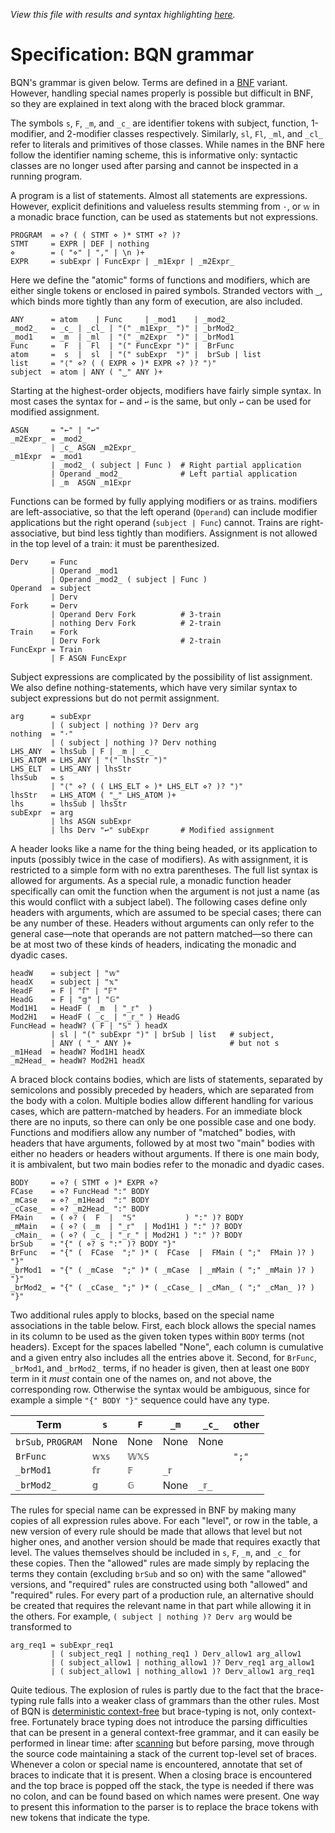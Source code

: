 *View this file with results and syntax highlighting [here](https://mlochbaum.github.io/BQN/spec/grammar.html).*

# Specification: BQN grammar

BQN's grammar is given below. Terms are defined in a [BNF](https://en.wikipedia.org/wiki/Backus%E2%80%93Naur_form) variant. However, handling special names properly is possible but difficult in BNF, so they are explained in text along with the braced block grammar.

The symbols `s`, `F`, `_m`, and `_c_` are identifier tokens with subject, function, 1-modifier, and 2-modifier classes respectively. Similarly, `sl`, `Fl`, `_ml`, and `_cl_` refer to literals and primitives of those classes. While names in the BNF here follow the identifier naming scheme, this is informative only: syntactic classes are no longer used after parsing and cannot be inspected in a running program.

A program is a list of statements. Almost all statements are expressions. However, explicit definitions and valueless results stemming from `·`, or `𝕨` in a monadic brace function, can be used as statements but not expressions.

    PROGRAM  = ⋄? ( ( STMT ⋄ )* STMT ⋄? )?
    STMT     = EXPR | DEF | nothing
    ⋄        = ( "⋄" | "," | \n )+
    EXPR     = subExpr | FuncExpr | _m1Expr | _m2Expr_

Here we define the "atomic" forms of functions and modifiers, which are either single tokens or enclosed in paired symbols. Stranded vectors with `‿`, which binds more tightly than any form of execution, are also included.

    ANY      = atom    | Func     | _mod1    | _mod2_
    _mod2_   = _c_ | _cl_ | "(" _m1Expr_ ")" | _brMod2_
    _mod1    = _m  | _ml  | "(" _m2Expr  ")" | _brMod1
    Func     =  F  |  Fl  | "(" FuncExpr ")" |  BrFunc
    atom     =  s  |  sl  | "(" subExpr  ")" |  brSub | list
    list     = "⟨" ⋄? ( ( EXPR ⋄ )* EXPR ⋄? )? "⟩"
    subject  = atom | ANY ( "‿" ANY )+

Starting at the highest-order objects, modifiers have fairly simple syntax. In most cases the syntax for `←` and `↩` is the same, but only `↩` can be used for modified assignment.

    ASGN     = "←" | "↩"
    _m2Expr_ = _mod2_
             | _c_ ASGN _m2Expr_
    _m1Expr  = _mod1
             | _mod2_ ( subject | Func )  # Right partial application
             | Operand _mod2_             # Left partial application
             | _m  ASGN _m1Expr

Functions can be formed by fully applying modifiers or as trains. modifiers are left-associative, so that the left operand (`Operand`) can include modifier applications but the right operand (`subject | Func`) cannot. Trains are right-associative, but bind less tightly than modifiers. Assignment is not allowed in the top level of a train: it must be parenthesized.

    Derv     = Func
             | Operand _mod1
             | Operand _mod2_ ( subject | Func )
    Operand  = subject
             | Derv
    Fork     = Derv
             | Operand Derv Fork          # 3-train
             | nothing Derv Fork          # 2-train
    Train    = Fork
             | Derv Fork                  # 2-train
    FuncExpr = Train
             | F ASGN FuncExpr

Subject expressions are complicated by the possibility of list assignment. We also define nothing-statements, which have very similar syntax to subject expressions but do not permit assignment.

    arg      = subExpr
             | ( subject | nothing )? Derv arg
    nothing  = "·"
             | ( subject | nothing )? Derv nothing
    LHS_ANY  = lhsSub | F | _m | _c_
    LHS_ATOM = LHS_ANY | "(" lhsStr ")"
    LHS_ELT  = LHS_ANY | lhsStr
    lhsSub   = s
             | "⟨" ⋄? ( ( LHS_ELT ⋄ )* LHS_ELT ⋄? )? "⟩"
    lhsStr   = LHS_ATOM ( "‿" LHS_ATOM )+
    lhs      = lhsSub | lhsStr
    subExpr  = arg
             | lhs ASGN subExpr
             | lhs Derv "↩" subExpr       # Modified assignment

A header looks like a name for the thing being headed, or its application to inputs (possibly twice in the case of modifiers). As with assignment, it is restricted to a simple form with no extra parentheses. The full list syntax is allowed for arguments. As a special rule, a monadic function header specifically can omit the function when the argument is not just a name (as this would conflict with a subject label). The following cases define only headers with arguments, which are assumed to be special cases; there can be any number of these. Headers without arguments can only refer to the general case—note that operands are not pattern matched—so there can be at most two of these kinds of headers, indicating the monadic and dyadic cases.

    headW    = subject | "𝕨"
    headX    = subject | "𝕩"
    HeadF    = F | "𝕗" | "𝔽"
    HeadG    = F | "𝕘" | "𝔾"
    Mod1H1   = HeadF ( _m  | "_𝕣"  )
    Mod2H1   = HeadF ( _c_ | "_𝕣_" ) HeadG
    FuncHead = headW? ( F | "𝕊" ) headX
             | sl | "(" subExpr ")" | brSub | list   # subject,
             | ANY ( "‿" ANY )+                      # but not s
    _m1Head  = headW? Mod1H1 headX
    _m2Head_ = headW? Mod2H1 headX

A braced block contains bodies, which are lists of statements, separated by semicolons and possibly preceded by headers, which are separated from the body with a colon. Multiple bodies allow different handling for various cases, which are pattern-matched by headers. For an immediate block there are no inputs, so there can only be one possible case and one body. Functions and modifiers allow any number of "matched" bodies, with headers that have arguments, followed by at most two "main" bodies with either no headers or headers without arguments. If there is one main body, it is ambivalent, but two main bodies refer to the monadic and dyadic cases.

    BODY     = ⋄? ( STMT ⋄ )* EXPR ⋄?
    FCase    = ⋄? FuncHead ":" BODY
    _mCase   = ⋄? _m1Head  ":" BODY
    _cCase_  = ⋄? _m2Head_ ":" BODY
    FMain    = ( ⋄? (  F  |  "𝕊"           ) ":" )? BODY
    _mMain   = ( ⋄? ( _m  | "_𝕣"  | Mod1H1 ) ":" )? BODY
    _cMain_  = ( ⋄? ( _c_ | "_𝕣_" | Mod2H1 ) ":" )? BODY
    brSub    = "{" ( ⋄? s ":" )? BODY "}"
    BrFunc   = "{" (  FCase  ";" )* (  FCase  |  FMain ( ";"  FMain )? ) "}"
    _brMod1  = "{" ( _mCase  ";" )* ( _mCase  | _mMain ( ";" _mMain )? ) "}"
    _brMod2_ = "{" ( _cCase_ ";" )* ( _cCase_ | _cMan_ ( ";" _cMan_ )? ) "}"

Two additional rules apply to blocks, based on the special name associations in the table below. First, each block allows the special names in its column to be used as the given token types within `BODY` terms (not headers). Except for the spaces labelled "None", each column is cumulative and a given entry also includes all the entries above it. Second, for `BrFunc`, `_brMod1`, and `_brMod2_` terms, if no header is given, then at least one `BODY` term in it *must* contain one of the names on, and not above, the corresponding row. Otherwise the syntax would be ambiguous, since for example a simple `"{" BODY "}"` sequence could have any type.

| Term               | `s`    | `F`    | `_m`    | `_c_`    | other
|--------------------|--------|--------|---------|----------|-------
| `brSub`, `PROGRAM` | None   | None   | None    | None     |
| `BrFunc`           | `𝕨𝕩𝕤`  | `𝕎𝕏𝕊`  |         |          | `";"`
| `_brMod1`          | `𝕗𝕣`   | `𝔽`    | `_𝕣`    |          |
| `_brMod2_`         | `𝕘`    | `𝔾`    | None    | `_𝕣_`    |

The rules for special name can be expressed in BNF by making many copies of all expression rules above. For each "level", or row in the table, a new version of every rule should be made that allows that level but not higher ones, and another version should be made that requires exactly that level. The values themselves should be included in `s`, `F`, `_m`, and `_c_` for these copies. Then the "allowed" rules are made simply by replacing the terms they contain (excluding `brSub` and so on) with the same "allowed" versions, and "required" rules are constructed using both "allowed" and "required" rules. For every part of a production rule, an alternative should be created that requires the relevant name in that part while allowing it in the others. For example, `( subject | nothing )? Derv arg` would be transformed to

    arg_req1 = subExpr_req1
             | ( subject_req1 | nothing_req1 ) Derv_allow1 arg_allow1
             | ( subject_allow1 | nothing_allow1 )? Derv_req1 arg_allow1
             | ( subject_allow1 | nothing_allow1 )? Derv_allow1 arg_req1

Quite tedious. The explosion of rules is partly due to the fact that the brace-typing rule falls into a weaker class of grammars than the other rules. Most of BQN is [deterministic context-free](https://en.wikipedia.org/wiki/Deterministic_context-free_grammar) but brace-typing is not, only context-free. Fortunately brace typing does not introduce the parsing difficulties that can be present in a general context-free grammar, and it can easily be performed in linear time: after [scanning](token.md) but before parsing, move through the source code maintaining a stack of the current top-level set of braces. Whenever a colon or special name is encountered, annotate that set of braces to indicate that it is present. When a closing brace is encountered and the top brace is popped off the stack, the type is needed if there was no colon, and can be found based on which names were present. One way to present this information to the parser is to replace the brace tokens with new tokens that indicate the type.
